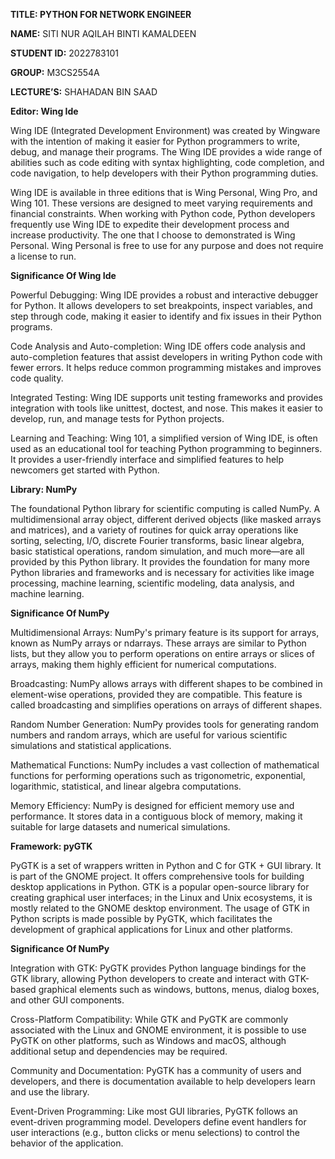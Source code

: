 **TITLE: PYTHON FOR NETWORK ENGINEER**

**NAME:** SITI NUR AQILAH BINTI KAMALDEEN              

**STUDENT ID:** 2022783101

**GROUP:** M3CS2554A                                

**LECTURE’S:** SHAHADAN BIN SAAD


**Editor: Wing Ide**


 
  Wing IDE (Integrated Development Environment) was created by Wingware with the intention of making it easier for Python programmers to write, debug, and manage their programs. The Wing IDE provides a wide range of abilities such as code editing with syntax highlighting, code completion, and code navigation, to help developers with their Python programming duties. 

  Wing IDE is available in three editions that is Wing Personal, Wing Pro, and Wing 101. These versions are designed to meet varying requirements and financial constraints. When working with Python code, Python developers frequently use Wing IDE to expedite their development process and increase productivity. The one that I choose to demonstrated is Wing Personal. Wing Personal is free to use for any purpose and does not require a license to run.

**Significance Of Wing Ide**

Powerful Debugging: 
Wing IDE provides a robust and interactive debugger for Python. It allows developers to set breakpoints, inspect variables, and step through code, making it easier to identify and fix issues in their Python programs.

Code Analysis and Auto-completion:
Wing IDE offers code analysis and auto-completion features that assist developers in writing Python code with fewer errors. It helps reduce common programming mistakes and improves code quality.

Integrated Testing: 
Wing IDE supports unit testing frameworks and provides integration with tools like unittest, doctest, and nose. This makes it easier to develop, run, and manage tests for Python projects.

Learning and Teaching: 
Wing 101, a simplified version of Wing IDE, is often used as an educational tool for teaching Python programming to beginners. It provides a user-friendly interface and simplified features to help newcomers get started with Python.


**Library: NumPy**
 
The foundational Python library for scientific computing is called NumPy. A multidimensional array object, different derived objects (like masked arrays and matrices), and a variety of routines for quick array operations like sorting, selecting, I/O, discrete Fourier transforms, basic linear algebra, basic statistical operations, random simulation, and much more—are all provided by this Python library. It provides the foundation for many more Python libraries and frameworks and is necessary for activities like image processing, machine learning, scientific modeling, data analysis, and machine learning.

**Significance Of NumPy**

Multidimensional Arrays: 
NumPy's primary feature is its support for arrays, known as NumPy arrays or ndarrays. These arrays are similar to Python lists, but they allow you to perform operations on entire arrays or slices of arrays, making them highly efficient for numerical computations.

Broadcasting: 
NumPy allows arrays with different shapes to be combined in element-wise operations, provided they are compatible. This feature is called broadcasting and simplifies operations on arrays of different shapes.

Random Number Generation: 
NumPy provides tools for generating random numbers and random arrays, which are useful for various scientific simulations and statistical applications.

Mathematical Functions:
 NumPy includes a vast collection of mathematical functions for performing operations such as trigonometric, exponential, logarithmic, statistical, and linear algebra computations.
 
Memory Efficiency: 
NumPy is designed for efficient memory use and performance. It stores data in a contiguous block of memory, making it suitable for large datasets and numerical simulations.

**Framework: pyGTK**
 
PyGTK is a set of wrappers written in Python and C for GTK + GUI library. It is part of the GNOME project. It offers comprehensive tools for building desktop applications in Python. GTK is a popular open-source library for creating graphical user interfaces; in the Linux and Unix ecosystems, it is mostly related to the GNOME desktop environment. The usage of GTK in Python scripts is made possible by PyGTK, which facilitates the development of graphical applications for Linux and other platforms.

**Significance Of NumPy**

Integration with GTK:
 PyGTK provides Python language bindings for the GTK library, allowing Python developers to create and interact with GTK-based graphical elements such as windows, buttons, menus, dialog boxes, and other GUI components.
 
Cross-Platform Compatibility: 
While GTK and PyGTK are commonly associated with the Linux and GNOME environment, it is possible to use PyGTK on other platforms, such as Windows and macOS, although additional setup and dependencies may be required.

Community and Documentation:
 PyGTK has a community of users and developers, and there is documentation available to help developers learn and use the library.
 
Event-Driven Programming:
 Like most GUI libraries, PyGTK follows an event-driven programming model. Developers define event handlers for user interactions (e.g., button clicks or menu selections) to control the behavior of the application.

